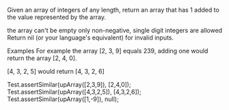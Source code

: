 Given an array of integers of any length, return an array that has 1 added to the value represented by the array.

the array can't be empty
only non-negative, single digit integers are allowed
Return nil (or your language's equivalent) for invalid inputs.

Examples
For example the array [2, 3, 9] equals 239, adding one would return the array [2, 4, 0].

[4, 3, 2, 5] would return [4, 3, 2, 6]

Test.assertSimilar(upArray([2,3,9]), [2,4,0]);
Test.assertSimilar(upArray([4,3,2,5]), [4,3,2,6]);
Test.assertSimilar(upArray([1,-9]), null);
